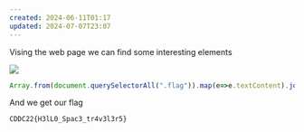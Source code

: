 ```yaml
---
created: 2024-06-11T01:17
updated: 2024-07-07T23:07
---
```


Vising the web page we can find some interesting elements

![](https://res.cloudinary.com/kumonochisanaka/image/upload/v1718083111/2024/06/2974dab1266a7c43fdddc3fb06b12815.png)

```javascript
Array.from(document.querySelectorAll(".flag")).map(e=>e.textContent).join('')
```

And we get our flag

```flag
CDDC22{H3lL0_Spac3_tr4v3l3r5}
```
